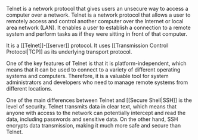 Telnet is a network protocol that gives users an unsecure way to access a computer over a network. Telnet is a network protocol that allows a user to remotely access and control another computer over the Internet or local area network (LAN). It enables a user to establish a connection to a remote system and perform tasks as if they were sitting in front of that computer.

It is a [[Telnet]]-[[server]] protocol. It uses [[Transmission Control Protocol|TCP]] as its underlying transport protocol.

One of the key features of Telnet is that it is platform-independent, which means that it can be used to connect to a variety of different operating systems and computers. Therefore, it is a valuable tool for system administrators and developers who need to manage remote systems from different locations.

One of the main differences between Telnet and [[Secure Shell|SSH]] is the level of security. Telnet transmits data in clear text, which means that anyone with access to the network can potentially intercept and read the data, including passwords and sensitive data. On the other hand, SSH encrypts data transmission, making it much more safe and secure than Telnet.